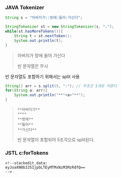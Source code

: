### JAVA Tokenizer
```java
String s = "아버지가::방에:들어:가신다";

StringTokenizer st = new StringTokenizer(s, ":");
while(st.hasMoreTokens()){
	String t = st.nextToken();
	System.out.println(t);
}
```
>아버지가
>방에
>들어
>가신다
>
>빈 문자열은 무시

빈 문자열도 포함하기 위해서는 split 사용
```java
String[] arr = s.split(5, ":"); // 무조건 5개로 자른다
for(String a: arr){
	System.out.println("**"+a+"**");
}
```
>```text
>**아버지가**
>****
>**방에**
>**들어**
>**가신다**
>```
>빈 문자열이 포함되어 5조각으로 split된다.


### JSTL c:forTokens
```
<!--stackedit_data:
eyJoaXN0b3J5IjpbLTEyMTMxNzM3MzRdfQ==
-->